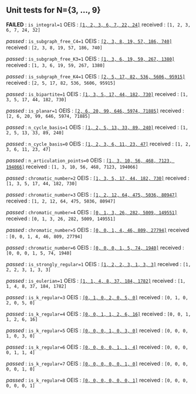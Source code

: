 ## Unit tests for N={3, ..., 9}

**FAILED**  : `is_integral=1`
OEIS        : [`[1, 2, 3, 6, 7, 22, 24]`](http://oeis.org/A064731)
received    : `[1, 2, 3, 6, 7, 24, 32]`


*passed*  : `is_subgraph_free_C4=1`
OEIS      : [`[2, 3, 8, 19, 57, 186, 740]`](http://oeis.org/A077269)
received  :  `[2, 3, 8, 19, 57, 186, 740]`


*passed*  : `is_subgraph_free_K3=1`
OEIS      : [`[1, 3, 6, 19, 59, 267, 1380]`](http://oeis.org/A024607)
received  :  `[1, 3, 6, 19, 59, 267, 1380]`


*passed*  : `is_subgraph_free_K4=1`
OEIS      : [`[2, 5, 17, 82, 536, 5606, 95915]`](http://oeis.org/A079574)
received  :  `[2, 5, 17, 82, 536, 5606, 95915]`


*passed*  : `is_bipartite=1`
OEIS      : [`[1, 3, 5, 17, 44, 182, 730]`](http://oeis.org/A005142)
received  :  `[1, 3, 5, 17, 44, 182, 730]`


*passed*  : `is_planar=1`
OEIS      : [`[2, 6, 20, 99, 646, 5974, 71885]`](http://oeis.org/A003094)
received  :  `[2, 6, 20, 99, 646, 5974, 71885]`


*passed*  : `n_cycle_basis=1`
OEIS      : [`[1, 2, 5, 13, 33, 89, 240]`](http://oeis.org/A001429)
received  :  `[1, 2, 5, 13, 33, 89, 240]`


*passed*  : `n_cycle_basis=0`
OEIS      : [`[1, 2, 3, 6, 11, 23, 47]`](http://oeis.org/A000055)
received  :  `[1, 2, 3, 6, 11, 23, 47]`


*passed*  : `n_articulation_points=0`
OEIS      : [`[1, 3, 10, 56, 468, 7123, 194066]`](http://oeis.org/A002218)
received  :  `[1, 3, 10, 56, 468, 7123, 194066]`


*passed*  : `chromatic_number=2`
OEIS      : [`[1, 3, 5, 17, 44, 182, 730]`](http://oeis.org/A005142)
received  :  `[1, 3, 5, 17, 44, 182, 730]`


*passed*  : `chromatic_number=3`
OEIS      : [`[1, 2, 12, 64, 475, 5036, 80947]`](http://oeis.org/A126737)
received  :  `[1, 2, 12, 64, 475, 5036, 80947]`


*passed*  : `chromatic_number=4`
OEIS      : [`[0, 1, 3, 26, 282, 5009, 149551]`](http://oeis.org/A126738)
received  :  `[0, 1, 3, 26, 282, 5009, 149551]`


*passed*  : `chromatic_number=5`
OEIS      : [`[0, 0, 1, 4, 46, 809, 27794]`](http://oeis.org/A126739)
received  :  `[0, 0, 1, 4, 46, 809, 27794]`


*passed*  : `chromatic_number=6`
OEIS      : [`[0, 0, 0, 1, 5, 74, 1940]`](http://oeis.org/A126740)
received  :  `[0, 0, 0, 1, 5, 74, 1940]`


*passed*  : `is_strongly_regular=1`
OEIS      : [`[1, 2, 2, 3, 1, 3, 3]`](http://oeis.org/A088741)
received  :  `[1, 2, 2, 3, 1, 3, 3]`


*passed*  : `is_eulerian=1`
OEIS      : [`[1, 1, 4, 8, 37, 184, 1782]`](http://oeis.org/A003049)
received  :  `[1, 1, 4, 8, 37, 184, 1782]`


*passed*  : `is_k_regular=3`
OEIS      : [`[0, 1, 0, 2, 0, 5, 0]`](http://oeis.org/A002851)
received  :  `[0, 1, 0, 2, 0, 5, 0]`


*passed*  : `is_k_regular=4`
OEIS      : [`[0, 0, 1, 1, 2, 6, 16]`](http://oeis.org/A006820)
received  :  `[0, 0, 1, 1, 2, 6, 16]`


*passed*  : `is_k_regular=5`
OEIS      : [`[0, 0, 0, 1, 0, 3, 0]`](http://oeis.org/A006820)
received  :  `[0, 0, 0, 1, 0, 3, 0]`


*passed*  : `is_k_regular=6`
OEIS      : [`[0, 0, 0, 0, 1, 1, 4]`](http://oeis.org/A006822)
received  :  `[0, 0, 0, 0, 1, 1, 4]`


*passed*  : `is_k_regular=7`
OEIS      : [`[0, 0, 0, 0, 0, 1, 0]`](http://oeis.org/A014377)
received  :  `[0, 0, 0, 0, 0, 1, 0]`


*passed*  : `is_k_regular=8`
OEIS      : [`[0, 0, 0, 0, 0, 0, 1]`](http://oeis.org/A014378)
received  :  `[0, 0, 0, 0, 0, 0, 1]`


